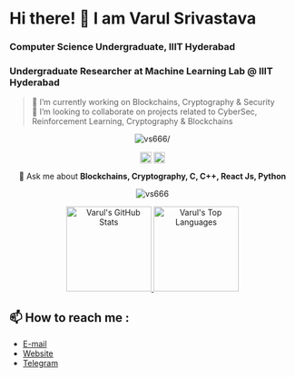# Hi there! 👋 I am Varul Srivastava
### Computer Science Undergraduate, IIIT Hyderabad
### Undergraduate Researcher at Machine Learning Lab @ IIIT Hyderabad

> 🔭 I’m currently working on Blockchains, Cryptography & Security      
> 👯 I’m looking to collaborate on projects related to CyberSec, Reinforcement Learning, Cryptography & Blockchains     
<p align="center"> <img src=https://komarev.com/ghpvc/?username=vs666 alt=vs666/> </p>
<p align="center">
<a href=https://www.linkedin.com/in/varul-srivastava-497547198/ target="blank"><img align="center" src=https://cdn.jsdelivr.net/npm/simple-icons@3.0.1/icons/linkedin.svg alt="Varul Srivastava" height="20" width="20" /></a>
<a href=https://www.facebook.com/varul.srivastava.9/ target="blank"><img align="center" src=https://cdn.jsdelivr.net/npm/simple-icons@3.0.1/icons/facebook.svg alt="Varul Srivastava" height="20" width="20" /></a>
</p>
<p align="center">
  💬 Ask me about <b>Blockchains, Cryptography, C, C++, React Js, Python</b>
</p>
<p align="center"> <img src=https://github-readme-stats.vercel.app/api?username=vs666&show_icons=true alt=vs666 /> 
</p>

<p align="center">
  <a target="_blank" href="https://github.com/vs666">
    <img height="150em" src="https://github-readme-stats.vercel.app/api?username=vs666&show_icons=true&include_all_commits=true&count_private=true&hide_border=true&theme=blueberry" alt="Varul's GitHub Stats" />
    <img height="150em" src="https://github-readme-stats.vercel.app/api/top-langs/?username=vs666&layout=compact&hide_border=true&theme=blueberry" alt="Varul's Top Languages" />
  </a>
</p>

## 📫 How to reach me :    

* [E-mail](mailto:varul.srivastava@research.iiit.ac.in)       
* [Website](https://vs666.github.io)    
* [Telegram](https://t.me/varulsrivastava)    



